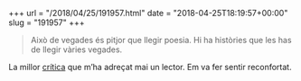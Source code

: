 +++
url = "/2018/04/25/191957.html"
date = "2018-04-25T18:19:57+00:00"
slug = "191957"
+++

> Això de vegades és pitjor que llegir poesia. Hi ha històries que les has de llegir vàries vegades.

La millor [crítica](/opinions/) que m’ha adreçat mai un lector. Em va fer sentir reconfortat.